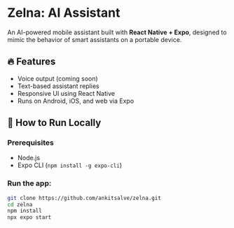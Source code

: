 # Zelna: AI Assistant

An AI-powered mobile assistant built with **React Native + Expo**, designed to mimic the behavior of smart assistants on a portable device.

## 🔥 Features
- Voice output (coming soon)
- Text-based assistant replies
- Responsive UI using React Native
- Runs on Android, iOS, and web via Expo

## 🚀 How to Run Locally

### Prerequisites
- Node.js
- Expo CLI (`npm install -g expo-cli`)

### Run the app:
```bash
git clone https://github.com/ankitsalve/zelna.git
cd zelna
npm install
npx expo start


